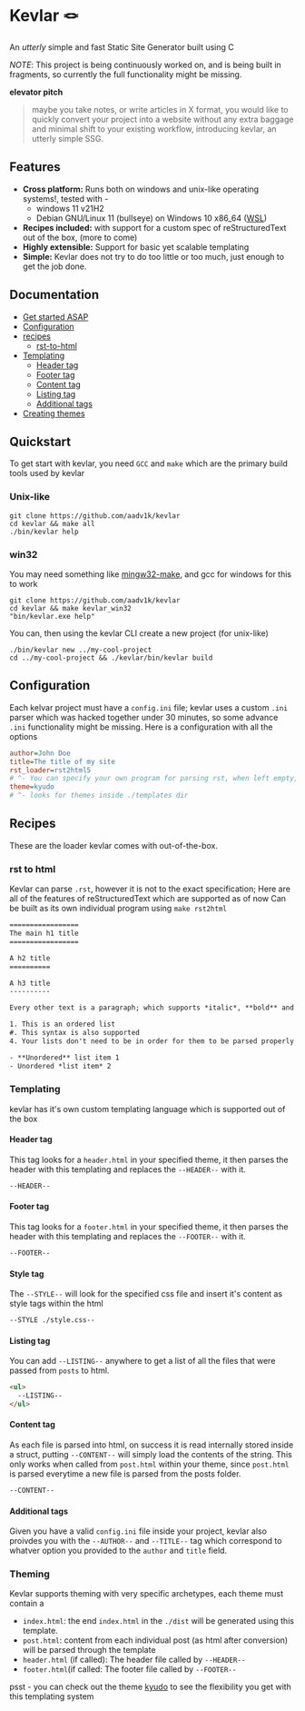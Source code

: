 # Kevlar 🪢

An _utterly_ simple and fast Static Site Generator built using C

_NOTE_: This project is being continuously worked on, and is being built in fragments, so currently the full functionality might be missing.

**elevator pitch**

> maybe you take notes, or write articles in X format, you would like to quickly convert your project into a website without any extra baggage and minimal shift to your existing workflow, introducing kevlar, an utterly simple SSG.

## Features

- **Cross platform:** Runs both on windows and unix-like operating systems!, tested with -
  - windows 11 v21H2
  - Debian GNU/Linux 11 (bullseye) on Windows 10 x86_64 ([WSL](https://learn.microsoft.com/en-us/windows/wsl/))
- **Recipes included:** with support for a custom spec of reStructuredText out of the box, (more to come)
- **Highly extensible:** Support for basic yet scalable templating
- **Simple:** Kevlar does not try to do too little or too much, just enough to get the job done.

## Documentation

- [Get started ASAP](#quickstart)
- [Configuration](#configuration)
- [recipes](#recipes)
  - [rst-to-html](#rst-to-html)
- [Templating](#templating)
  - [Header tag](#header-tag)
  - [Footer tag](#footer-tag)
  - [Content tag](#content-tag)
  - [Listing tag](#listing-tag)
  - [Additional tags](#additional-tags)
- [Creating themes](#theming)

## Quickstart

To get start with kevlar, you need `GCC` and `make` which are the primary build tools used by kevlar

### Unix-like

```shell
git clone https://github.com/aadv1k/kevlar
cd kevlar && make all
./bin/kevlar help
```

### win32

You may need something like [mingw32-make](https://sourceforge.net/projects/mingw/files/MinGW/Extension/make/mingw32-make-3.80-3/), and gcc for windows for this to work

```shell
git clone https://github.com/aadv1k/kevlar
cd kevlar && make kevlar_win32
"bin/kevlar.exe help"
```

You can, then using the kevlar CLI create a new project (for unix-like)

```shell
./bin/kevlar new ../my-cool-project
cd ../my-cool-project && ./kevlar/bin/kevlar build
```

## Configuration

Each kelvar project must have a `config.ini` file; kevlar uses a custom `.ini` parser which was hacked together under 30 minutes, so some advance `.ini` functionality might be missing. Here is a configuration with all the options

```ini
author=John Doe
title=The title of my site
rst_loader=rst2html5
# ^- You can specify your own program for parsing rst, when left empty, default will be used
theme=kyudo
# ^- looks for themes inside ./templates dir
```

## Recipes

These are the loader kevlar comes with out-of-the-box.

### rst to html

Kevlar can parse `.rst`, however it is not to the exact specification; Here are all of the features of reStructuredText which are supported as of now Can be built as its own individual program using `make rst2html`

```rst
=================
The main h1 title
=================

A h2 title
==========

A h3 title
----------

Every other text is a paragraph; which supports *italic*, **bold** and ***bold italic*** text.

1. This is an ordered list
#. This syntax is also supported
4. Your lists don't need to be in order for them to be parsed properly

- **Unordered** list item 1
- Unordered *list item* 2
```

### Templating

kevlar has it's own custom templating language which is supported out of the box

#### Header tag

This tag looks for a `header.html` in your specified theme, it then parses the header with this templating and replaces the `--HEADER--` with it.

```html
--HEADER--
```

#### Footer tag

This tag looks for a `footer.html` in your specified theme, it then parses the header with this templating and replaces the `--FOOTER--` with it.

```html
--FOOTER--
```

#### Style tag

The `--STYLE--` will look for the specified css file and insert it's content as style tags within the html

```html
--STYLE ./style.css--
```

#### Listing tag

You can add `--LISTING--` anywhere to get a list of all the files that were passed from `posts` to html.

```html
<ul>
  --LISTING--
</ul>
```

#### Content tag

As each file is parsed into html, on success it is read internally stored inside a struct, putting `--CONTENT--` will simply load the contents of the string.
This only works when called from `post.html` within your theme, since `post.html` is parsed everytime a new file is parsed from the posts folder.

```html
--CONTENT--
```

#### Additional tags

Given you have a valid `config.ini` file inside your project, kevlar also proivdes you with the `--AUTHOR--` and `--TITLE--` tag which correspond to whatver option you provided to the `author` and `title` field.

### Theming

Kevlar supports theming with very specific archetypes, each theme must contain a

- `index.html`: the end `index.html` in the `./dist` will be generated using this template.
- `post.html`: content from each individual post (as html after conversion) will be parsed through the template
- `header.html` (if called): The header file called by `--HEADER--`
- `footer.html`(if called: The footer file called by `--FOOTER--`

psst - you can check out the theme [kyudo](https://github.com/aadv1k/kyudo) to see the flexibility you get with this templating system

